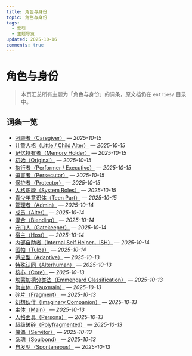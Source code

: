 ```yaml
---
title: 角色与身份
topic: 角色与身份
tags:
  - 索引
  - 主题导览
updated: 2025-10-16
comments: true
---
```


# 角色与身份

> 本页汇总所有主题为「角色与身份」的词条，原文档仍在 `entries/` 目录中。

## 词条一览

- [照顾者（Caregiver）](Caregiver.md) — *2025-10-15*
- [儿童人格（Little / Child Alter）](Child-Alter.md) — *2025-10-15*
- [记忆持有者（Memory Holder）](Memory-Holder.md) — *2025-10-15*
- [初始（Original）](Original.md) — *2025-10-15*
- [执行者（Performer / Executive）](Performer-Executive.md) — *2025-10-15*
- [迫害者（Persecutor）](Persecutor.md) — *2025-10-15*
- [保护者（Protector）](Protector.md) — *2025-10-15*
- [人格职能（System Roles）](System-Roles.md) — *2025-10-15*
- [青少年意识体（Teen Part）](Teen.md) — *2025-10-15*
- [管理者（Admin）](Admin.md) — *2025-10-14*
- [成员（Alter）](Alter.md) — *2025-10-14*
- [混合（Blending）](Blending.md) — *2025-10-14*
- [守门人（Gatekeeper）](Gatekeeper.md) — *2025-10-14*
- [宿主（Host）](Host.md) — *2025-10-14*
- [内部自助者（Internal Self Helper，ISH）](Internal-Self-Helper-ISH.md) — *2025-10-14*
- [图帕（Tulpa）](Tulpa.md) — *2025-10-14*
- [适应型（Adaptive）](Adaptive.md) — *2025-10-13*
- [特殊认同（Alterhuman）](Alterhuman.md) — *2025-10-13*
- [核心（Core）](Core.md) — *2025-10-13*
- [埃蒙加德分类法（Emmengard Classification）](Emmengard-Classification.md) — *2025-10-13*
- [伪主体（Fauxmain）](Fauxmain.md) — *2025-10-13*
- [碎片（Fragment）](Fragment.md) — *2025-10-13*
- [幻想伙伴（Imaginary Companion）](Imaginary-Companion.md) — *2025-10-13*
- [主体（Main）](Main.md) — *2025-10-13*
- [人格面具（Persona）](Persona.md) — *2025-10-13*
- [超级破碎（Polyfragmented）](Polyfragmented.md) — *2025-10-13*
- [傀儡（Servitor）](Servitor.md) — *2025-10-13*
- [系魂（Soulbond）](Soulbond.md) — *2025-10-13*
- [自发型（Spontaneous）](Spontaneous.md) — *2025-10-13*
